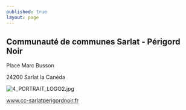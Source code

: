 ```yaml
---
published: true
layout: page
---
```


## Communauté de communes  Sarlat - Périgord Noir

Place Marc Busson

24200 Sarlat la Canéda

![4_PORTRAIT_LOGO2.jpg]({{site.baseurl}}/data/images/4/portrait/4_PORTRAIT_LOGO2.jpg)

[<a href="https://www.cc-sarlatperigordnoir.fr/" target="_blank">www.cc-sarlatperigordnoir.fr</a>]()

